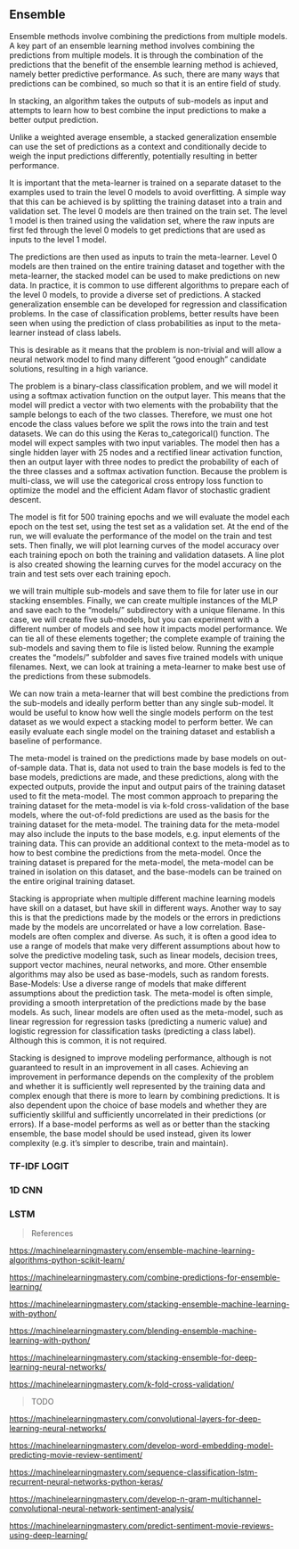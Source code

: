 ## Ensemble

Ensemble methods involve combining the predictions from multiple models. A key part of an ensemble learning method involves combining the predictions from multiple models. It is through the combination of the predictions that the benefit of the ensemble learning method is achieved, namely better predictive performance. As such, there are many ways that predictions can be combined, so much so that it is an entire field of study.

In stacking, an algorithm takes the outputs of sub-models as input and attempts to learn how to best combine the input predictions to make a better output prediction.

Unlike a weighted average ensemble, a stacked generalization ensemble can use the set of predictions as a context and conditionally decide to weigh the input predictions differently, potentially resulting in better performance.

It is important that the meta-learner is trained on a separate dataset to the examples used to train the level 0 models to avoid overfitting. A simple way that this can be achieved is by splitting the training dataset into a train and validation set. The level 0 models are then trained on the train set. The level 1 model is then trained using the validation set, where the raw inputs are first fed through the level 0 models to get predictions that are used as inputs to the level 1 model.

The predictions are then used as inputs to train the meta-learner. Level 0 models are then trained on the entire training dataset and together with the meta-learner, the stacked model can be used to make predictions on new data. In practice, it is common to use different algorithms to prepare each of the level 0 models, to provide a diverse set of predictions. A stacked generalization ensemble can be developed for regression and classification problems. In the case of classification problems, better results have been seen when using the prediction of class probabilities as input to the meta-learner instead of class labels.

This is desirable as it means that the problem is non-trivial and will allow a neural network model to find many different “good enough” candidate solutions, resulting in a high variance.

The problem is a binary-class classification problem, and we will model it using a softmax activation function on the output layer. This means that the model will predict a vector with two elements with the probability that the sample belongs to each of the two classes. Therefore, we must one hot encode the class values before we split the rows into the train and test datasets. We can do this using the Keras to_categorical() function. The model will expect samples with two input variables. The model then has a single hidden layer with 25 nodes and a rectified linear activation function, then an output layer with three nodes to predict the probability of each of the three classes and a softmax activation function. Because the problem is multi-class, we will use the categorical cross entropy loss function to optimize the model and the efficient Adam flavor of stochastic gradient descent.

The model is fit for 500 training epochs and we will evaluate the model each epoch on the test set, using the test set as a validation set. At the end of the run, we will evaluate the performance of the model on the train and test sets. Then finally, we will plot learning curves of the model accuracy over each training epoch on both the training and validation datasets. A line plot is also created showing the learning curves for the model accuracy on the train and test sets over each training epoch.

we will train multiple sub-models and save them to file for later use in our stacking ensembles. Finally, we can create multiple instances of the MLP and save each to the “models/” subdirectory with a unique filename. In this case, we will create five sub-models, but you can experiment with a different number of models and see how it impacts model performance. We can tie all of these elements together; the complete example of training the sub-models and saving them to file is listed below. Running the example creates the “models/” subfolder and saves five trained models with unique filenames. Next, we can look at training a meta-learner to make best use of the predictions from these submodels.

We can now train a meta-learner that will best combine the predictions from the sub-models and ideally perform better than any single sub-model. It would be useful to know how well the single models perform on the test dataset as we would expect a stacking model to perform better. We can easily evaluate each single model on the training dataset and establish a baseline of performance.

The meta-model is trained on the predictions made by base models on out-of-sample data. That is, data not used to train the base models is fed to the base models, predictions are made, and these predictions, along with the expected outputs, provide the input and output pairs of the training dataset used to fit the meta-model. The most common approach to preparing the training dataset for the meta-model is via k-fold cross-validation of the base models, where the out-of-fold predictions are used as the basis for the training dataset for the meta-model. The training data for the meta-model may also include the inputs to the base models, e.g. input elements of the training data. This can provide an additional context to the meta-model as to how to best combine the predictions from the meta-model. Once the training dataset is prepared for the meta-model, the meta-model can be trained in isolation on this dataset, and the base-models can be trained on the entire original training dataset.

Stacking is appropriate when multiple different machine learning models have skill on a dataset, but have skill in different ways. Another way to say this is that the predictions made by the models or the errors in predictions made by the models are uncorrelated or have a low correlation. Base-models are often complex and diverse. As such, it is often a good idea to use a range of models that make very different assumptions about how to solve the predictive modeling task, such as linear models, decision trees, support vector machines, neural networks, and more. Other ensemble algorithms may also be used as base-models, such as random forests. Base-Models: Use a diverse range of models that make different assumptions about the prediction task. The meta-model is often simple, providing a smooth interpretation of the predictions made by the base models. As such, linear models are often used as the meta-model, such as linear regression for regression tasks (predicting a numeric value) and logistic regression for classification tasks (predicting a class label). Although this is common, it is not required.

Stacking is designed to improve modeling performance, although is not guaranteed to result in an improvement in all cases. Achieving an improvement in performance depends on the complexity of the problem and whether it is sufficiently well represented by the training data and complex enough that there is more to learn by combining predictions. It is also dependent upon the choice of base models and whether they are sufficiently skillful and sufficiently uncorrelated in their predictions (or errors). If a base-model performs as well as or better than the stacking ensemble, the base model should be used instead, given its lower complexity (e.g. it’s simpler to describe, train and maintain).

### TF-IDF LOGIT ###





### 1D CNN ###





### LSTM ###





> References

https://machinelearningmastery.com/ensemble-machine-learning-algorithms-python-scikit-learn/

https://machinelearningmastery.com/combine-predictions-for-ensemble-learning/

https://machinelearningmastery.com/stacking-ensemble-machine-learning-with-python/

https://machinelearningmastery.com/blending-ensemble-machine-learning-with-python/

https://machinelearningmastery.com/stacking-ensemble-for-deep-learning-neural-networks/

https://machinelearningmastery.com/k-fold-cross-validation/


> TODO

https://machinelearningmastery.com/convolutional-layers-for-deep-learning-neural-networks/

https://machinelearningmastery.com/develop-word-embedding-model-predicting-movie-review-sentiment/

https://machinelearningmastery.com/sequence-classification-lstm-recurrent-neural-networks-python-keras/

https://machinelearningmastery.com/develop-n-gram-multichannel-convolutional-neural-network-sentiment-analysis/

https://machinelearningmastery.com/predict-sentiment-movie-reviews-using-deep-learning/